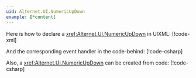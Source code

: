 ```yaml
---
uid: Alternet.UI.NumericUpDown
example: [*content]
---
```


Here is how to declare a <xref:Alternet.UI.NumericUpDown> in UIXML:
[!code-xml[](../../../Source/Samples/ApiDocDll/AllWindows/NumericUpDownWindow.uixml#CreateUixmlDeclaration)]

And the corresponding event handler in the code-behind:
[!code-csharp[](../../../Source/Samples/ApiDocDll/AllWindows/NumericUpDownWindow.uixml.cs#NumericUpDownEventHandler)]

Also, a <xref:Alternet.UI.NumericUpDown> can be created from code:
[!code-csharp[](../../../Source/Samples/ApiDocDll/AllWindows/NumericUpDownWindow.uixml.cs#NumericUpDownCSharpCreation)]
